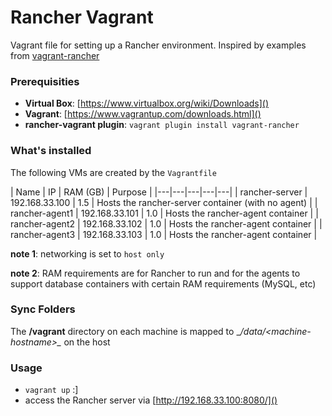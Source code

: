 # Rancher Vagrant

Vagrant file for setting up a Rancher environment. Inspired by examples
from [vagrant-rancher](https://github.com/nextrevision/vagrant-rancher)

### Prerequisities
  - __Virtual Box__: [https://www.virtualbox.org/wiki/Downloads]()
  - __Vagrant__: [https://www.vagrantup.com/downloads.html]()
  - __rancher-vagrant plugin__: ```vagrant plugin install vagrant-rancher```

### What's installed

The following VMs are created by the ```Vagrantfile```

| Name | IP  | RAM (GB)  | Purpose  |
|---|---|---|---|---|
| rancher-server  | 192.168.33.100 | 1.5 | Hosts the rancher-server container (with no agent) |
| rancher-agent1 | 192.168.33.101 | 1.0 | Hosts the rancher-agent container |
| rancher-agent2 | 192.168.33.102 | 1.0 | Hosts the rancher-agent container |
| rancher-agent3 | 192.168.33.103 | 1.0 | Hosts the rancher-agent container |

__note 1__: networking is set to ```host only```

__note 2__: RAM requirements are for Rancher to run and for the agents to support database containers with
certain RAM requirements (MySQL, etc)

### Sync Folders

The __/vagrant__ directory on each machine is mapped to __/data/\<machine-hostname>\__ on the host


### Usage

- ```vagrant up``` :]
- access the Rancher server via [http://192.168.33.100:8080/]()
